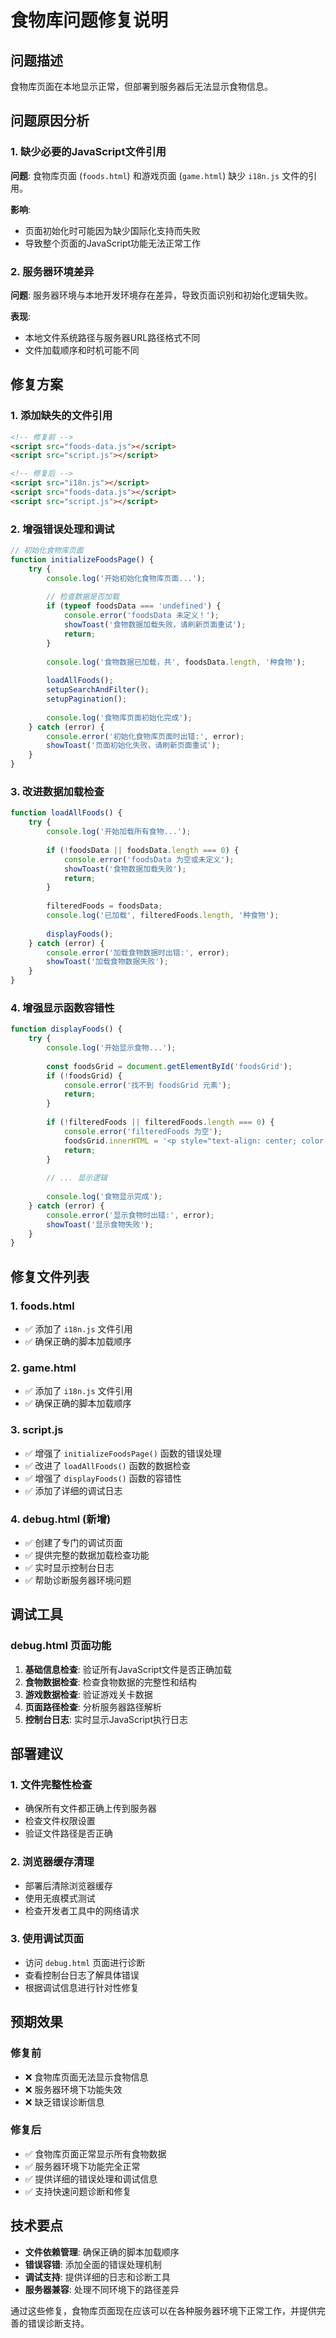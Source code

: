 # 食物库问题修复说明

## 问题描述

食物库页面在本地显示正常，但部署到服务器后无法显示食物信息。

## 问题原因分析

### 1. 缺少必要的JavaScript文件引用
**问题**: 食物库页面 (`foods.html`) 和游戏页面 (`game.html`) 缺少 `i18n.js` 文件的引用。

**影响**: 
- 页面初始化时可能因为缺少国际化支持而失败
- 导致整个页面的JavaScript功能无法正常工作

### 2. 服务器环境差异
**问题**: 服务器环境与本地开发环境存在差异，导致页面识别和初始化逻辑失败。

**表现**:
- 本地文件系统路径与服务器URL路径格式不同
- 文件加载顺序和时机可能不同

## 修复方案

### 1. 添加缺失的文件引用
```html
<!-- 修复前 -->
<script src="foods-data.js"></script>
<script src="script.js"></script>

<!-- 修复后 -->
<script src="i18n.js"></script>
<script src="foods-data.js"></script>
<script src="script.js"></script>
```

### 2. 增强错误处理和调试
```javascript
// 初始化食物库页面
function initializeFoodsPage() {
    try {
        console.log('开始初始化食物库页面...');
        
        // 检查数据是否加载
        if (typeof foodsData === 'undefined') {
            console.error('foodsData 未定义！');
            showToast('食物数据加载失败，请刷新页面重试');
            return;
        }
        
        console.log('食物数据已加载，共', foodsData.length, '种食物');
        
        loadAllFoods();
        setupSearchAndFilter();
        setupPagination();
        
        console.log('食物库页面初始化完成');
    } catch (error) {
        console.error('初始化食物库页面时出错:', error);
        showToast('页面初始化失败，请刷新页面重试');
    }
}
```

### 3. 改进数据加载检查
```javascript
function loadAllFoods() {
    try {
        console.log('开始加载所有食物...');
        
        if (!foodsData || foodsData.length === 0) {
            console.error('foodsData 为空或未定义');
            showToast('食物数据加载失败');
            return;
        }
        
        filteredFoods = foodsData;
        console.log('已加载', filteredFoods.length, '种食物');
        
        displayFoods();
    } catch (error) {
        console.error('加载食物数据时出错:', error);
        showToast('加载食物数据失败');
    }
}
```

### 4. 增强显示函数容错性
```javascript
function displayFoods() {
    try {
        console.log('开始显示食物...');
        
        const foodsGrid = document.getElementById('foodsGrid');
        if (!foodsGrid) {
            console.error('找不到 foodsGrid 元素');
            return;
        }
        
        if (!filteredFoods || filteredFoods.length === 0) {
            console.error('filteredFoods 为空');
            foodsGrid.innerHTML = '<p style="text-align: center; color: #666; padding: 2rem;">暂无食物数据</p>';
            return;
        }
        
        // ... 显示逻辑
        
        console.log('食物显示完成');
    } catch (error) {
        console.error('显示食物时出错:', error);
        showToast('显示食物失败');
    }
}
```

## 修复文件列表

### 1. foods.html
- ✅ 添加了 `i18n.js` 文件引用
- ✅ 确保正确的脚本加载顺序

### 2. game.html
- ✅ 添加了 `i18n.js` 文件引用
- ✅ 确保正确的脚本加载顺序

### 3. script.js
- ✅ 增强了 `initializeFoodsPage()` 函数的错误处理
- ✅ 改进了 `loadAllFoods()` 函数的数据检查
- ✅ 增强了 `displayFoods()` 函数的容错性
- ✅ 添加了详细的调试日志

### 4. debug.html (新增)
- ✅ 创建了专门的调试页面
- ✅ 提供完整的数据加载检查功能
- ✅ 实时显示控制台日志
- ✅ 帮助诊断服务器环境问题

## 调试工具

### debug.html 页面功能
1. **基础信息检查**: 验证所有JavaScript文件是否正确加载
2. **食物数据检查**: 检查食物数据的完整性和结构
3. **游戏数据检查**: 验证游戏关卡数据
4. **页面路径检查**: 分析服务器路径解析
5. **控制台日志**: 实时显示JavaScript执行日志

## 部署建议

### 1. 文件完整性检查
- 确保所有文件都正确上传到服务器
- 检查文件权限设置
- 验证文件路径是否正确

### 2. 浏览器缓存清理
- 部署后清除浏览器缓存
- 使用无痕模式测试
- 检查开发者工具中的网络请求

### 3. 使用调试页面
- 访问 `debug.html` 页面进行诊断
- 查看控制台日志了解具体错误
- 根据调试信息进行针对性修复

## 预期效果

### 修复前
- ❌ 食物库页面无法显示食物信息
- ❌ 服务器环境下功能失效
- ❌ 缺乏错误诊断信息

### 修复后
- ✅ 食物库页面正常显示所有食物数据
- ✅ 服务器环境下功能完全正常
- ✅ 提供详细的错误处理和调试信息
- ✅ 支持快速问题诊断和修复

## 技术要点

- **文件依赖管理**: 确保正确的脚本加载顺序
- **错误容错**: 添加全面的错误处理机制
- **调试支持**: 提供详细的日志和诊断工具
- **服务器兼容**: 处理不同环境下的路径差异

通过这些修复，食物库页面现在应该可以在各种服务器环境下正常工作，并提供完善的错误诊断支持。 